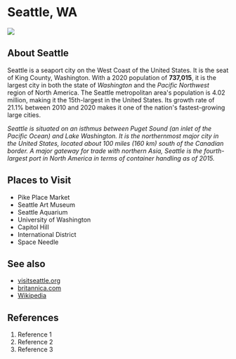 # Seattle, WA
![](https://www.langan.com/wp-content/uploads/2020/01/Seattle-996x554-1.jpg)


## About Seattle
Seattle is a seaport city on the West Coast of the United States. It is the seat of King County, Washington. With a 2020 population of **737,015**, it is the largest city in both the state of *Washington* and the *Pacific Northwest* region of North America. The Seattle metropolitan area's population is 4.02 million, making it the 15th-largest in the United States. Its growth rate of 21.1% between 2010 and 2020 makes it one of the nation's fastest-growing large cities.

*Seattle is situated on an isthmus between Puget Sound (an inlet of the Pacific Ocean) and Lake Washington. It is the northernmost major city in the United States, located about 100 miles (160 km) south of the Canadian border. A major gateway for trade with northern Asia, Seattle is the fourth-largest port in North America in terms of container handling as of 2015.*

## Places to Visit

* Pike Place Market
* Seattle Art Museum
* Seattle Aquarium
* University of Washington
* Capitol Hill
* International District
* Space Needle


## See also
- [visitseattle.org](https://visitseattle.org/)
- [britannica.com](https://www.britannica.com/place/Seattle-Washington)
- [Wikipedia](https://en.wikipedia.org/wiki/Seattle)

## References
1. Reference 1
2. Reference 2
3. Reference 3